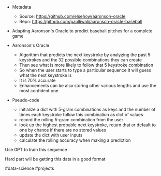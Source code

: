 - Metadata
    - Source: https://github.com/elsehow/aaronson-oracle
    - Repo: https://github.com/paulliwali/aaronson-oracle-baseball

- Adapting Aaronson's Oracle to predict baseball pitches for a complete game
- Aaronson's Oracle
    - Algorithm that predicts the next keystroke by analyzing the past 5 keystrokes and the 32 possible combinations they can create
    - Then see what is more likely to follow that 5 keystroke combination
    - So when the user starts to type a particular sequence it will guess what the next keystroke is
    - It is 70% accurate
    - Enhancements can be also storing other various lengths and use the most confident one
- Pseudo-code
    - initialize a dict with 5-gram combinations as keys and the number of times each keystroke follow this combination as dict of values
    - record the rolling 5-gram combination from the user
    - look up the highest probable next keystroke, return that or default to one by chance if there are no stored values
    - update the dict with user inputs
    - calculate the rolling accuracy when making a prediction

Use GPT to train this sequence

Hard part will be getting this data in a good format

#data-science #projects